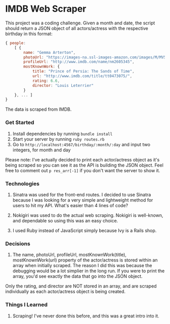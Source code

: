 # IMDB Web Scraper

This project was a coding challenge. Given a month and date, the script should return a JSON object of all actors/actress with the respective birthday in this format:

```js
{ people: 
    [ { 
        name: "Gemma Arterton", 
        photoUrl: "https://images-na.ssl-images-amazon.com/images/M/MV5BOTAwNTMwMzE5OF5BMl5BanBnXkFtZTgwMjYwNzI2MjE@._V1_UX140_CR0,0,140,209_AL_.jpg", 
        profileUrl: "http://www.imdb.com/name/nm2605345",
        mostKnownWork: { 
            title: "Prince of Persia: The Sands of Time", 
            url: "http://www.imdb.com/title/tt0473075/", 
            rating: 6.6, 
            director: "Louis Leterrier" 
        } 
    }, ... ] 
} 
```

The data is scraped from IMDB.

### Get Started

1. Install dependencies by running `bundle install`
2. Start your server by running `ruby routes.rb`
3. Go to `http://localhost:4567/birthday/:month/:day` and input two integers, for month and day

Please note: I've actually decided to print each actor/actress object as it's being scraped so you can see it as the API is building the JSON object. Feel free to comment out `p res_arr[-1]` if you don't want the server to show it.


### Technologies

1. Sinatra was used for the front-end routes. I decided to use Sinatra because I was looking for a very simple and lightweight method  for users to hit my API. What's easier than 4 lines of code?

2. Nokigiri was used to do the actual web scraping. Nokigiri is well-known, and dependable so using this was an easy choice.

3. I used Ruby instead of JavaScript simply because Ivy is a Rails shop.

### Decisions

1. The name, photoUrl, profileUrl, mostKnownWork(title), mostKnownWork(url) property of the actor/actress is stored within an array when initially scraped. The reason I did this was because the debugging would be a lot simplier in the long run. If you were to print the array, you'd see exactly the data that go into the JSON object.

Only the rating, and director are NOT stored in an array, and are scraped individually as each actor/actress object is being created.

### Things I Learned

1. Scraping! I've never done this before, and this was a great intro into it. 